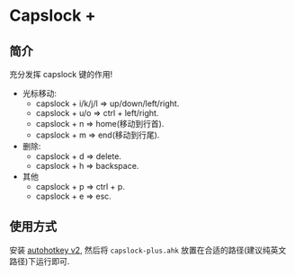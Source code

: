 # Capslock +

## 简介

充分发挥 capslock 键的作用!

* 光标移动:
    * capslock + i/k/j/l => up/down/left/right.
    * capslock + u/o => ctrl + left/right.
    * capslock + n => home(移动到行首).
    * capslock + m => end(移动到行尾).
* 删除:
    * capslock + d => delete.
    * capslock + h => backspace.
* 其他
    * capslock + p => ctrl + p.
    * capslock + e => esc.

## 使用方式

安装 [autohotkey v2](https://www.autohotkey.com/), 然后将 `capslock-plus.ahk` 放置在合适的路径(建议纯英文路径)下运行即可.